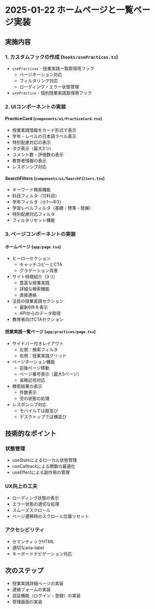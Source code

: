 # 2025-01-22 ホームページと一覧ページ実装

## 実施内容

### 1. カスタムフックの作成 (`hooks/usePractices.ts`)
- `usePractices` - 授業実践一覧取得用フック
  - ページネーション対応
  - フィルタリング対応
  - ローディング・エラー状態管理
- `usePractice` - 個別授業実践取得用フック

### 2. UIコンポーネントの実装

#### PracticeCard (`components/ui/PracticeCard.tsx`)
- 授業実践情報をカード形式で表示
- 学年・レベルの日本語ラベル表示
- 特別配慮対応の表示
- タグ表示（最大3つ）
- コメント数・評価数の表示
- 教育者情報の表示
- レスポンシブ対応

#### SearchFilters (`components/ui/SearchFilters.tsx`)
- キーワード検索機能
- 科目フィルタ（12科目）
- 学年フィルタ（小1〜中3）
- 学習レベルフィルタ（基礎・標準・発展）
- 特別配慮対応フィルタ
- フィルタリセット機能

### 3. ページコンポーネントの実装

#### ホームページ (`app/page.tsx`)
- ヒーローセクション
  - キャッチコピーとCTA
  - グラデーション背景
- サイト特徴紹介（3つ）
  - 豊富な授業実践
  - 詳細な検索機能
  - 直接連絡
- 注目の授業実践セクション
  - 最新6件を表示
  - APIからのデータ取得
- 教育者向けCTAセクション

#### 授業実践一覧ページ (`app/practices/page.tsx`)
- サイドバー付きレイアウト
  - 左側：検索フィルタ
  - 右側：授業実践グリッド
- ページネーション機能
  - 前後ページ移動
  - ページ番号表示（最大5ページ）
  - 省略記号対応
- 検索結果の表示
  - 件数表示
  - 空の状態の処理
- レスポンシブ対応
  - モバイルでは縦並び
  - デスクトップでは横並び

## 技術的なポイント

### 状態管理
- useStateによるローカル状態管理
- useCallbackによる関数の最適化
- useEffectによる副作用の管理

### UX向上の工夫
- ローディング状態の表示
- エラー状態の適切な処理
- スムーズスクロール
- ページ遷移時のスクロール位置リセット

### アクセシビリティ
- セマンティックHTML
- 適切なaria-label
- キーボードナビゲーション対応

## 次のステップ
- 授業実践詳細ページの実装
- 連絡フォームの実装
- 認証機能（ログイン・登録）の実装
- 管理画面の実装
